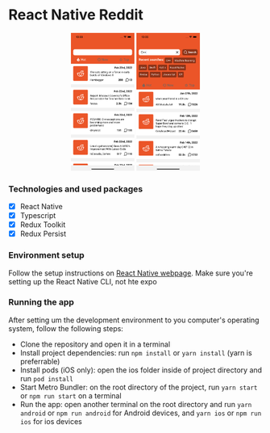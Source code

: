# React Native Reddit

<div align="center">
  <img src="./screenshots/screenshot_1.png" width="25%" height="25%" alt="print-app">
  <img src="./screenshots/screenshot_2.png" width="25%" height="25%" alt="print-app">
</div>

### Technologies and used packages
- [x] React Native
- [x] Typescript
- [x] Redux Toolkit
- [x] Redux Persist

### Environment setup
Follow the setup instructions on [React Native webpage](https://reactnative.dev/docs/environment-setup). Make sure you're setting up the React Native CLI, not hte expo

### Running the app
After setting um the development environment to you computer's operating system, follow the following steps:
- Clone the repository and open it in a terminal
- Install project dependencies: run `npm install` or `yarn install` (yarn is preferrable)
- Install pods (iOS only): open the ios folder inside of project directory and run `pod install`
- Start Metro Bundler: on the root directory of the project, run `yarn start` or `npm run start` on a terminal
- Run the app: open another terminal on the root directory and run `yarn android` or `npm run android` for Android devices, and `yarn ios` or `npm run ios` for ios devices